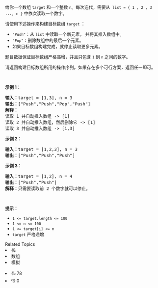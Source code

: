 <p>给你一个数组 <code>target</code> 和一个整数 <code>n</code>。每次迭代，需要从&nbsp; <code>list = { 1 , 2 , 3 ..., n }</code> 中依次读取一个数字。</p>

<p>请使用下述操作来构建目标数组 <code>target</code> ：</p>

<ul> 
 <li><code>"Push"</code>：从 <code>list</code> 中读取一个新元素， 并将其推入数组中。</li> 
 <li><code>"Pop"</code>：删除数组中的最后一个元素。</li> 
 <li>如果目标数组构建完成，就停止读取更多元素。</li> 
</ul>

<p>题目数据保证目标数组严格递增，并且只包含 <code>1</code> 到 <code>n</code> 之间的数字。</p>

<p>请返回构建目标数组所用的操作序列。如果存在多个可行方案，返回任一即可。</p>

<p>&nbsp;</p>

<p><strong>示例 1：</strong></p>

<pre>
<strong>输入：</strong>target = [1,3], n = 3
<strong>输出：</strong>["Push","Push","Pop","Push"]
<strong>解释： 
</strong>读取 1 并自动推入数组 -&gt; [1]
读取 2 并自动推入数组，然后删除它 -&gt; [1]
读取 3 并自动推入数组 -&gt; [1,3]
</pre>

<p><strong>示例 2：</strong></p>

<pre>
<strong>输入：</strong>target = [1,2,3], n = 3
<strong>输出：</strong>["Push","Push","Push"]
</pre>

<p><strong>示例 3：</strong></p>

<pre>
<strong>输入：</strong>target = [1,2], n = 4
<strong>输出：</strong>["Push","Push"]
<strong>解释：</strong>只需要读取前 2 个数字就可以停止。
</pre>

<p>&nbsp;</p>

<p><strong>提示：</strong></p>

<ul> 
 <li><code>1 &lt;= target.length &lt;= 100</code></li> 
 <li><code>1 &lt;= n &lt;= 100</code></li> 
 <li><code>1 &lt;= target[i] &lt;= n</code></li> 
 <li><code>target</code> 严格递增</li> 
</ul>

<div><div>Related Topics</div><div><li>栈</li><li>数组</li><li>模拟</li></div></div><br><div><li>👍 78</li><li>👎 0</li></div>